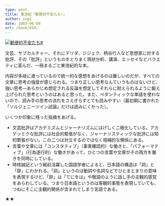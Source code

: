 ```yaml
---
type: post
title: 東浩紀『郵便的不安たち♯』
author: sugi
date: 2003-06-08
url: /book/650/
---
```

<a href="http://www.amazon.co.jp/exec/obidos/ASIN/4022613785/chezsugi-22/ref=nosim/" onclick="_gaq.push(['_trackEvent', 'outbound-article', 'http://www.amazon.co.jp/exec/obidos/ASIN/4022613785/chezsugi-22/ref=nosim/', '']);" name="amazletlink" target="_blank"><img src="http://i2.wp.com/ec2.images-amazon.com/images/I/516QGJ0VH5L.SL160.jpg?w=660" alt="郵便的不安たち#" class="alignleft" data-recalc-dims="1" /></a>

文芸、サブカルチャー、それにデリダ、ジジェク、柄谷行人など思想家に対する批評、その「批評」というものをとりまく現状分析、講演、エッセイなどバラエティに富んだ、一冊まるごと東浩紀的な本。

内容が多岐に渡っているので統一的な感想をあげるのは難しいのだが、すべての文章に思考の強度が感じられる。つまり正しい思考なんていうものはないけど、強い思考―あらかじめ想定される反論を想定してそれらに耐えられるように鍛え上げられた思考というのはあると思った。また、ペダンティックな単語を使わないので、読み手の思考の流れをさえぎらずとても読みやすい（最初期に書かれた「ソルジェニーツイン試論」だけは読みにくかった）。

いくつか印象に残った指摘をあげる。

  * 文芸批評はアカデミズムとジャーナリズムにはげしく二極化している。アカデッミクな批評には社会的緊張がなく、ジャーナリスティックな批評には知的緊張がない。この二つは対立するのではなく相補的な関係にある。
  * 言葉や文章には「コンスタティブ」（事実確認的）な働きと、「パフォーマティブ」（行為遂行的）な働きがあって、ひとつの言葉や文章がその両方を働きを同時にしている。
  * 時枝誠記という戦前活躍した国語学者によると、日本語の構造は「詞」と「辞」にわかれる。「詞」というのは動詞や名詞などでひとまとまりの意味を表現するけど、「辞」は「てにをは」や敬語のように話し手の主観的感覚をあらわしている。つまり日本語というのは客観的事態を表現していても、つねにそこに主観的関係が含まれてしまう言語である。

★★

